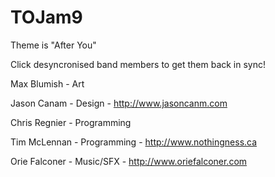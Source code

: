 TOJam9
======

Theme is "After You"

Click desyncronised band members to get them back in sync!

Max Blumish - Art

Jason Canam - Design - http://www.jasoncanm.com

Chris Regnier - Programming

Tim McLennan - Programming - http://www.nothingness.ca

Orie Falconer - Music/SFX - http://www.oriefalconer.com

